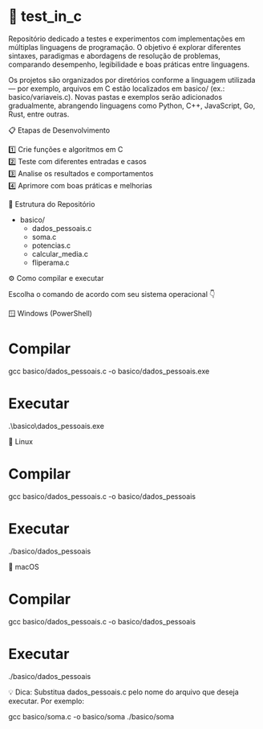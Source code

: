 # 🧪 test_in_c

Repositório dedicado a testes e experimentos com implementações em múltiplas linguagens de programação.
O objetivo é explorar diferentes sintaxes, paradigmas e abordagens de resolução de problemas, comparando desempenho, legibilidade e boas práticas entre linguagens.

Os projetos são organizados por diretórios conforme a linguagem utilizada — por exemplo, arquivos em C estão localizados em basico/ (ex.: basico/variaveis.c).
Novas pastas e exemplos serão adicionados gradualmente, abrangendo linguagens como Python, C++, JavaScript, Go, Rust, entre outras.


 📋 Etapas de Desenvolvimento

1️⃣ Crie funções e algoritmos em C  
2️⃣ Teste com diferentes entradas e casos  
3️⃣ Analise os resultados e comportamentos  
4️⃣ Aprimore com boas práticas e melhorias  

 📁 Estrutura do Repositório
- basico/
  - dados_pessoais.c
  - soma.c
  - potencias.c
  - calcular_media.c
  - fliperama.c

⚙️ Como compilar e executar

Escolha o comando de acordo com seu sistema operacional 👇

🪟 Windows (PowerShell)
# Compilar
gcc basico/dados_pessoais.c -o basico/dados_pessoais.exe

# Executar
.\basico\dados_pessoais.exe

🐧 Linux
# Compilar
gcc basico/dados_pessoais.c -o basico/dados_pessoais

# Executar
./basico/dados_pessoais

🍎 macOS
# Compilar
gcc basico/dados_pessoais.c -o basico/dados_pessoais

# Executar
./basico/dados_pessoais


💡 Dica: Substitua dados_pessoais.c pelo nome do arquivo que deseja executar. Por exemplo:

gcc basico/soma.c -o basico/soma
./basico/soma
